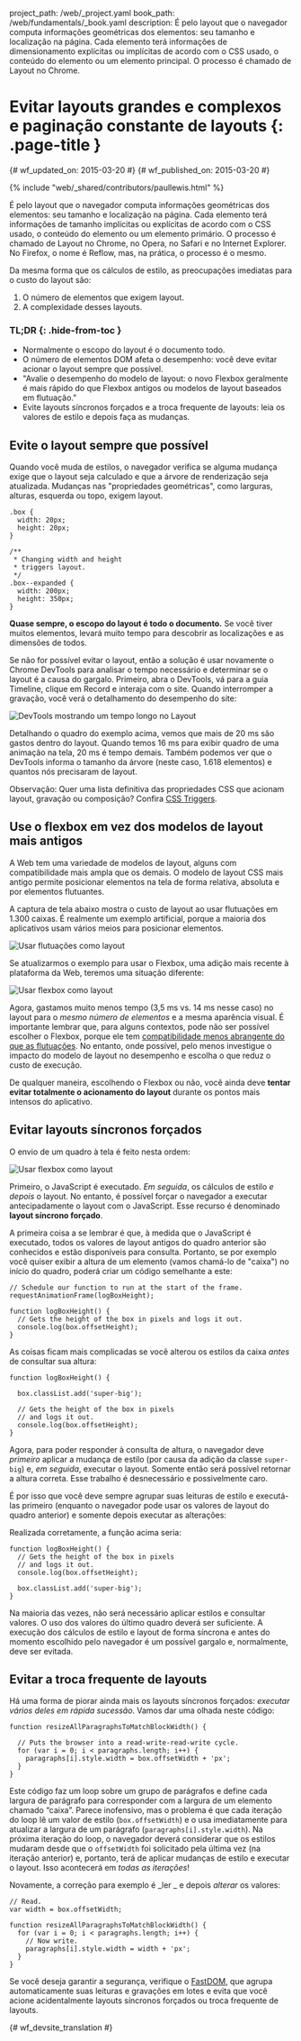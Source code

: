 project_path: /web/_project.yaml
book_path: /web/fundamentals/_book.yaml
description: É pelo layout que o navegador computa informações geométricas dos elementos: seu tamanho e localização na página. Cada elemento terá informações de dimensionamento explícitas ou implícitas de acordo com o CSS usado, o conteúdo do elemento ou um elemento principal. O processo é chamado de Layout no Chrome.

# Evitar layouts grandes e complexos e paginação constante de layouts {: .page-title }

{# wf_updated_on: 2015-03-20 #}
{# wf_published_on: 2015-03-20 #}

{% include "web/_shared/contributors/paullewis.html" %}

É pelo layout que o navegador computa informações geométricas dos 
elementos: seu tamanho e localização na página. Cada elemento terá 
informações de tamanho implícitas ou explícitas de acordo com o CSS usado, 
o conteúdo do elemento ou um elemento primário. O processo é chamado de Layout 
no Chrome, no Opera, no Safari e no Internet Explorer. No Firefox, o nome é 
Reflow, mas, na prática, o processo é o mesmo.

Da mesma forma que os cálculos de estilo, as preocupações imediatas para o custo do layout são:

1. O número de elementos que exigem layout.
2. A complexidade desses layouts.

### TL;DR {: .hide-from-toc }

* Normalmente o escopo do layout é o documento todo.
* O número de elementos DOM afeta o desempenho: você deve evitar acionar o layout sempre que possível.
* "Avalie o desempenho do modelo de layout: o novo Flexbox geralmente é mais rápido do que Flexbox antigos ou modelos de layout baseados em flutuação."
* Evite layouts síncronos forçados e a troca frequente de layouts: leia os valores de estilo e depois faça as mudanças.

## Evite o layout sempre que possível

Quando você muda de estilos, o navegador verifica se alguma mudança exige que o layout seja calculado e que a árvore de renderização seja atualizada. Mudanças nas "propriedades geométricas", como larguras, alturas, esquerda ou topo, exigem layout.


    .box {
      width: 20px;
      height: 20px;
    }

    /**
     * Changing width and height
     * triggers layout.
     */
    .box--expanded {
      width: 200px;
      height: 350px;
    }


**Quase sempre, o escopo do layout é todo o documento.** Se você tiver muitos elementos, levará muito tempo para descobrir as localizações e as dimensões de todos.

Se não for possível evitar o layout, então a solução é usar novamente o Chrome DevTools para analisar o tempo necessário e determinar se o layout é a causa do gargalo. Primeiro, abra o DevTools, vá para a guia Timeline, clique em Record e interaja com o site. Quando interromper a gravação, você verá o detalhamento do desempenho do site:

<img src="images/avoid-large-complex-layouts-and-layout-thrashing/big-layout.jpg" alt="DevTools mostrando um tempo longo no Layout" />

Detalhando o quadro do exemplo acima, vemos que mais de 20 ms são gastos dentro do layout. Quando temos 16 ms para exibir quadro de uma animação na tela, 20 ms é tempo demais. Também podemos ver que o DevTools informa o tamanho da árvore (neste caso, 1.618 elementos) e quantos nós precisaram de layout.

Observação: Quer uma lista definitiva das propriedades CSS que acionam layout, gravação ou composição? Confira [CSS Triggers](https://csstriggers.com).

## Use o flexbox em vez dos modelos de layout mais antigos

A Web tem uma variedade de modelos de layout, alguns com compatibilidade mais ampla que os demais. O modelo de layout CSS mais antigo permite posicionar elementos na tela de forma relativa, absoluta e por elementos flutuantes.

A captura de tela abaixo mostra o custo de layout ao usar flutuações em 1.300 caixas. É realmente um exemplo artificial, porque a maioria dos aplicativos usam vários meios para posicionar elementos.

<img src="images/avoid-large-complex-layouts-and-layout-thrashing/layout-float.jpg" alt="Usar flutuações como layout" />

Se atualizarmos o exemplo para usar o Flexbox, uma adição mais recente à plataforma da Web, teremos uma situação diferente:

<img src="images/avoid-large-complex-layouts-and-layout-thrashing/layout-flex.jpg" alt="Usar flexbox como layout" />

Agora, gastamos muito menos tempo (3,5 ms vs. 14 ms nesse caso) no layout para o _mesmo número de elementos_ e a mesma aparência visual. É importante lembrar que, para alguns contextos, pode não ser possível escolher o Flexbox, porque ele tem [compatibilidade menos abrangente do que as flutuações](http://caniuse.com/#search=flexbox). No entanto, onde possível, pelo menos investigue o impacto do modelo de layout no desempenho e escolha o que reduz o custo de execução.

De qualquer maneira, escolhendo o Flexbox ou não, você ainda deve **tentar evitar totalmente o acionamento do layout** durante os pontos mais intensos do aplicativo.

## Evitar layouts síncronos forçados

O envio de um quadro à tela é feito nesta ordem:

<img src="images/avoid-large-complex-layouts-and-layout-thrashing/frame.jpg" alt="Usar flexbox como layout" />

Primeiro, o JavaScript é executado. _Em seguida_, os cálculos de estilo _e depois_ o layout. No entanto, é possível forçar o navegador a executar antecipadamente o layout com o JavaScript. Esse recurso é denominado **layout síncrono forçado**.

A primeira coisa a se lembrar é que, à medida que o JavaScript é executado, todos os valores de layout antigos do quadro anterior são conhecidos e estão disponíveis para consulta. Portanto, se por exemplo você quiser exibir a altura de um elemento (vamos chamá-lo de "caixa") no início do quadro, poderá criar um código semelhante a este:


    // Schedule our function to run at the start of the frame.
    requestAnimationFrame(logBoxHeight);

    function logBoxHeight() {
      // Gets the height of the box in pixels and logs it out.
      console.log(box.offsetHeight);
    }


As coisas ficam mais complicadas se você alterou os estilos da caixa _antes_ de consultar sua altura:


    function logBoxHeight() {

      box.classList.add('super-big');

      // Gets the height of the box in pixels
      // and logs it out.
      console.log(box.offsetHeight);
    }


Agora, para poder responder à consulta de altura, o navegador deve _primeiro_ aplicar a mudança de estilo (por causa da adição da classe `super-big`) e, _em seguida_, executar o layout. Somente então será possível retornar a altura correta. Esse trabalho é desnecessário e possivelmente caro.

É por isso que você deve sempre agrupar suas leituras de estilo e executá-las primeiro (enquanto o navegador pode usar os valores de layout do quadro anterior) e somente depois executar as alterações:

Realizada corretamente, a função acima seria:


    function logBoxHeight() {
      // Gets the height of the box in pixels
      // and logs it out.
      console.log(box.offsetHeight);

      box.classList.add('super-big');
    }


Na maioria das vezes, não será necessário aplicar estilos e consultar valores. O uso dos valores do último quadro deverá ser suficiente. A execução dos cálculos de estilo e layout de forma síncrona e antes do momento escolhido pelo navegador é um possível gargalo e, normalmente, deve ser evitada.

## Evitar a troca frequente de layouts
Há uma forma de piorar ainda mais os layouts síncronos forçados: _executar vários deles em rápida sucessão_. Vamos dar uma olhada neste código:


    function resizeAllParagraphsToMatchBlockWidth() {

      // Puts the browser into a read-write-read-write cycle.
      for (var i = 0; i < paragraphs.length; i++) {
        paragraphs[i].style.width = box.offsetWidth + 'px';
      }
    }


Este código faz um loop sobre um grupo de parágrafos e define cada largura de parágrafo para corresponder com a largura de um elemento chamado “caixa”. Parece inofensivo, mas o problema é que cada iteração do loop lê um valor de estilo (`box.offsetWidth`) e o usa imediatamente para atualizar a largura de um parágrafo (`paragraphs[i].style.width`). Na próxima iteração do loop, o navegador deverá considerar que os estilos mudaram desde que o `offsetWidth` foi solicitado pela última vez (na iteração anterior) e, portanto, terá de aplicar mudanças de estilo e executar o layout. Isso acontecerá em _todas as iterações_!

Novamente, a correção para exemplo é _ler _ e depois _alterar_ os valores:


    // Read.
    var width = box.offsetWidth;

    function resizeAllParagraphsToMatchBlockWidth() {
      for (var i = 0; i < paragraphs.length; i++) {
        // Now write.
        paragraphs[i].style.width = width + 'px';
      }
    }


Se você deseja garantir a segurança, verifique o [FastDOM](https://github.com/wilsonpage/fastdom), que agrupa automaticamente suas leituras e gravações em lotes e evita que você acione acidentalmente layouts síncronos forçados ou troca frequente de layouts.


{# wf_devsite_translation #}
